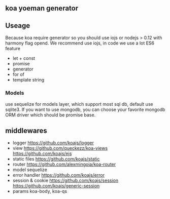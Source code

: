 ## koa yoeman generator

## Useage

Because koa require generator so you should use iojs or nodejs > 0.12 with harmony flag opend.
We recommend use iojs, in code we use a lot ES6 feature

* let + const
* promise
* generator
* for of
* template string


### Models

use sequelize for models layer, which support most sql db, default use sqlite3.
If you want to use mongodb, you can choose your favorite mongodb ORM driver which should be promise base.


## middlewares

* logger   https://github.com/koajs/logger
* view    https://github.com/queckezz/koa-views   https://github.com/koajs/ejs
* static files   https://github.com/koajs/static
* router    https://github.com/alexmingoia/koa-router
* model     sequelize
* error handler   https://github.com/koajs/error
* session & cookie    https://github.com/koajs/session   https://github.com/koajs/generic-session
* params    koa-body,   koa-qs

